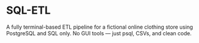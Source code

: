 # SQL-ETL
A fully terminal-based ETL pipeline for a fictional online clothing store using PostgreSQL and SQL only. No GUI tools — just psql, CSVs, and clean code.
